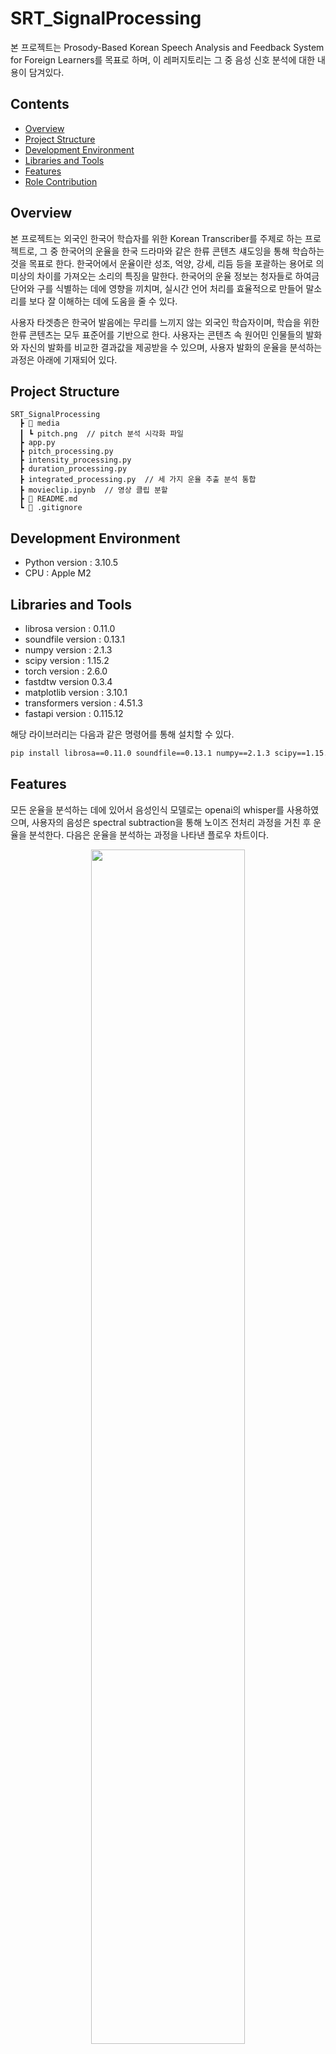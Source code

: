 # SRT_SignalProcessing
본 프로젝트는 Prosody-Based Korean Speech Analysis and Feedback System for Foreign Learners를 목표로 하며, 이 레퍼지토리는 그 중 음성 신호 분석에 대한 내용이 담겨있다.

## Contents
- [Overview](#overview)
- [Project Structure](#project-structure)
- [Development Environment](#development-environment)
- [Libraries and Tools](#libraries-and-tools)
- [Features](#features)
- [Role Contribution](#role-contribution)
  
## Overview
본 프로젝트는 외국인 한국어 학습자를 위한 Korean Transcriber를 주제로 하는 프로젝트로, 그 중 한국어의 운율을 한국 드라마와 같은 한류 콘텐츠 섀도잉을 통해 학습하는 것을 목표로 한다. 한국어에서 운율이란 성조, 억양, 강세, 리듬 등을 포괄하는 용어로 의미상의 차이를 가져오는 소리의 특징을 말한다. 한국어의 운율 정보는 청자들로 하여금 단어와 구를 식별하는 데에 영향을 끼치며, 실시간 언어 처리를 효율적으로 만들어 말소리를 보다 잘 이해하는 데에 도움을 줄 수 있다. 

사용자 타겟층은 한국어 발음에는 무리를 느끼지 않는 외국인 학습자이며, 학습을 위한 한류 콘텐츠는 모두 표준어를 기반으로 한다. 사용자는 콘텐츠 속 원어민 인물들의 발화와 자신의 발화를 비교한 결과값을 제공받을 수 있으며, 사용자 발화의 운율을 분석하는 과정은 아래에 기재되어 있다.

## Project Structure
```
SRT_SignalProcessing
  ┣ 📂 media
  ┃ ┗ pitch.png  // pitch 분석 시각화 파일
  ┣ app.py
  ┣ pitch_processing.py  
  ┣ intensity_processing.py
  ┣ duration_processing.py
  ┣ integrated_processing.py  // 세 가지 운율 추출 분석 통합
  ┣ movieclip.ipynb  // 영상 클립 분할
  ┣ 📄 README.md
  ┗ 📄 .gitignore
```

## Development Environment
* Python version : 3.10.5
* CPU : Apple M2

## Libraries and Tools
* librosa version : 0.11.0
* soundfile version : 0.13.1
* numpy version : 2.1.3
* scipy version : 1.15.2
* torch version : 2.6.0
* fastdtw version 0.3.4
* matplotlib version : 3.10.1
* transformers version : 4.51.3
* fastapi version : 0.115.12

해당 라이브러리는 다음과 같은 명령어를 통해 설치할 수 있다.
```bash
pip install librosa==0.11.0 soundfile==0.13.1 numpy==2.1.3 scipy==1.15.2 torch==2.6.0 transformers==4.51.3 fastapi==0.115.12 fastdtw==0.3.4 matplotlib==3.10.1 uvicorn python-multipart yt-dlp
```

## Features
모든 운율을 분석하는 데에 있어서 음성인식 모델로는 openai의 whisper를 사용하였으며, 사용자의 음성은 spectral subtraction을 통해 노이즈 전처리 과정을 거친 후 운율을 분석한다. 다음은 운율을 분석하는 과정을 나타낸 플로우 차트이다. 
<div align="center">
  <img src="https://github.com/user-attachments/assets/f86b0ddb-0f60-470b-9166-10798f0de3f2" width="70%">
  <br>
  [그림 1] 운율 분석 처리 과정
</div>

### Pitch Analysis 
일반적인 음성 인식 시스템은 단어 단위로 음성을 분석하지만, 한국어는 음절 단위로 억양과 성조의 변화가 있기 때문에 각 음절별로 pitch를 분석하였다. 이를 위해 먼저 whisper를 통해 제공받은 단어 단위 timestamp를 글자별로 분해한다. 이후 전체 단어 지속시간을 글자 수로 나누어 각 음절별로 pitch를 추출한 후, 음절을 구성하는 여러 음소들의 pitch값 중 중앙값을 해당 음절의 대표적인 pitch값으로 사용하였다. 이 과정에서 PYIN 알고리즘을 활용하여 사용자의 기본 주파수를 고려한 pitch를 추출하고자 하였다. PYIN 알고리즘은 성인 남성의 가장 낮은 음성부터 여성의 가장 높은 음성까지 모두 포괄하는 범위이기 때문에, 사람의 음성에서 기본 주파수를 찾는 데에 매우 효과적이다. 추출한 pitch값은 세미톤 단위로 정규화되어 각 화자별로 기준점을 설정하였다. 이 과정을 통해 사용자마다 다른 기본 주파수를 반영하여 절대적인 주파수값을 두 발화자의 상대적인 주파수 차이로 시각화하고자 하였다.

무성음 음소가 포함된 음절은 성대의 진동이 없이 나는 소리이기 때문에 pitch값을 절대적으로 추출하기 어렵다. 이 부분은 해당 음절의 앞뒤 음절을 활용하여 선형 보간을 통해 자연스럽게 이어지도록 하여 최종적으로 사용자와 원어민의 pitch를 비교하여 시각화할 때 보다 더 효율적으로 비교분석할 수 있도록 하였다. 
전체 점수는 100점에서 시작하여 세미톤 차이에 따라 단계별로 점수를 차감하였다. 3세미톤 이하의 차이는 자연스러운 개인차 범위로 보고 감점하지 않으며, 3-4세미톤은 2점, 4-6세미톤은 4점, 6세미톤 이상은 7점을 차감하는 단계별 채점 시스템을 적용하였다. 상대적인 pitch값의 유사도 차이에 따라 점수를 차감하여 직관적인 수치로 사용자의 현재 상태를 시각화하고자 하였다.

최종적으로 분석 결과를 시각화하여 음절을 가로축, 정규화된 pitch값을 세로축으로 하여 사용자와 원어민의 pitch 곡선을 함께 표시하여 사용자가 자신의 상태에 대해 효율적으로 파악할 수 있도록 하였다. 아래 사진은 시각화된 그래프의 예시이다.
<div align="center">
  <img src="https://github.com/user-attachments/assets/4d52469b-c6d7-4941-aa05-ffa6f9536096" width="70%">
  <br>
  [그림 2] pith 분석 시각화 결과
</div>
시각화된 분석 결과는 base64로 인코딩되어 웹에서 바로 표시할 수 있도록 처리하였다.

### Intensity Analysis
### Duration Anaylsis

```bash
{
  'pitch': 
        {'user': [-9.93, -9.73, -9.43, 11.42, 10.77, 7.87, 6.07, -9.83], 
        'native': [-0.25, 5.55, 6.65, 4.55, -1.99, -4.45, 0.25, -0.35], 
        'labels': ['고', '생', '하', '셨', '습', '니', '다', '.'], 'score': 47}, 
  'image': '/Users/leenayoung/Desktop/SRT/SRT_SignalProcessing/meida/pitch.png', 
  'intensity': 
        {'user': [0.0], 
        'native': [0.0], 'score': 100, 'highlight': [False], 
        'feedback': ['전반적으로 강세를 매우 잘 따라했습니다!']}, 
  'duration': 
        {'user': [1.58], 
          'native': [0.8], 
          'score': 100, 
          'highlight': [False],
          'feedback': ['모든 단어의 발화 길이가 적절했습니다.']}
}
```
최종적으로 분석된 사용자의 음성은 다음과 같이 json 형식으로 반환되며, 각 분석 결과별로 사용자 음성, 원어민 음성, 평가 결과, 피드백 메세지를 포함하여 웹 서버로 전달된다. 이 데이터는 프론트엔드에서 실시간 시각화 및 학습자 피드백 제공에 활용된다.

## Role Contribution 
| Team Member | Role |
|-------------|------|
| **Areum Kim** | • Intensity & Duration Feature Analysis<br>• Similarity Evaluation<br>• Client-to-Server API Request Handling |
| **Na-young Lee** | • Pitch Feature Analysis<br>• Design JSON Data Pipeline<br>• Functional and Performance Design |

본 프로젝트는 한양대학교 에리카 캠퍼스 인공지능학과 음성인식의 IC-PBL 프로젝트이다.
* Areum Kim : dkfma0817@hanyang.ac.kr
* Na-young Lee : lwg2326@hanyang.ac.kr
